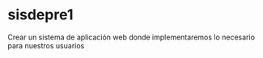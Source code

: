 # sisdepre1
Crear un sistema de aplicación web donde implementaremos lo necesario para nuestros usuarios
